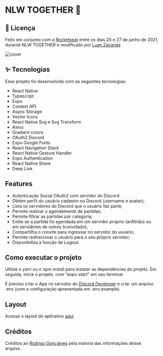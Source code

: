 # NLW TOGETHER 🚀

## 📄 Licença
Feito em conjunto com a [Rocketseat](https://rocketseat.com.br/) entre os dias 20 e 27 de junho de 2021, durante NLW TOGETHER e modificado por [Luan Zacarias](https://github.com/Luanzacarias) 

![cover](https://user-images.githubusercontent.com/68932882/148768322-dcddec6a-f267-4c88-8101-406d1840f7ce.png)

## ✨ Tecnologias

Esse projeto foi desenvolvido com as seguintes tecnologias:

- React Native
- Typescript
- Expo
- Context API
- Async Storage
- Vector Icons
- React Native Svg e Svg Transform
- Axios
- Gradient colors
- OAuth2 Discord
- Expo Google Fonts
- React Navigation Stack 
- React Native Gesture Handler
- Expo Authentication
- React Native Share
- Deep Link

## Features

- Autenticação Social OAuth2 com servidor do Discord.
- Obtém perfil do usuário cadastro no Discord (username e avatar);
- Lista os servidores do Discord que o usuário faz parte;
- Permite realizar o agendamento de partidas;
- Permite filtrar as partidas por categoria;
- Exibe se a partida foi agendada em um servidor próprio (anfitrião) ou em servidores de outros (convidado);
- Compartilha o convite para ingressar no servidor do usuário;
- Permite redirecionar o usuário para o seu próprio servidor;
- Disponibiliza a função de Logout.

## Como executar o projeto

Utilize o yarn ou o npm install para instalar as dependências do projeto. Em seguida, inicie o projeto. com "expo start" em seu terminal.

É preciso criar o App no servidor do [Discord Developer](https://discord.com/developers/applications) e criar um arquivo .env (com a configuração apresentada em .env.example).

## Layout

Acesse o layout do aplicativo [aqui](https://www.figma.com/file/0kv33XYjvOgvKGKHBaiR07/GamePlay-NLW-Together?node-id=58913%3A83)


## Créditos 
Créditos ao [Rodrigo Gonçalves](https://github.com/rodrigorgtic) pela maioria das informações desse arquivo.

